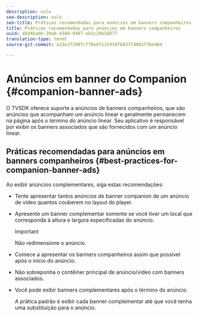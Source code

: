 ```yaml
---
description: nulo
seo-description: nulo
seo-title: Práticas recomendadas para anúncios em banners companheiros
title: Práticas recomendadas para anúncios em banners companheiros
uuid: d844babb-20ab-4380-9487-eb1c24b58877
translation-type: tm+mt
source-git-commit: a33e1f290fcf78e6f131910f6037f4803f7be98d

---
```



# Anúncios em banner do Companion {#companion-banner-ads}

O TVSDK oferece suporte a anúncios de banners companheiros, que são anúncios que acompanham um anúncio linear e geralmente permanecem na página após o término do anúncio linear. Seu aplicativo é responsável por exibir os banners associados que são fornecidos com um anúncio linear.

## Práticas recomendadas para anúncios em banners companheiros {#best-practices-for-companion-banner-ads}

Ao exibir anúncios complementares, siga estas recomendações:

* Tente apresentar tantos anúncios de banner companion de um anúncio de vídeo quantos couberem no layout do player.
* Apresente um banner complementar somente se você tiver um local que corresponda à altura e largura especificadas do anúncio.

   >[!IMPORTANT]
   >
   >Não redimensione o anúncio.

* Comece a apresentar os banners companheiros assim que possível após o início do anúncio.
* Não sobreponha o contêiner principal de anúncio/vídeo com banners associados.
* Você pode exibir banners complementares após o término do anúncio.

   A prática padrão é exibir cada banner complementar até que você tenha uma substituição para o anúncio.

